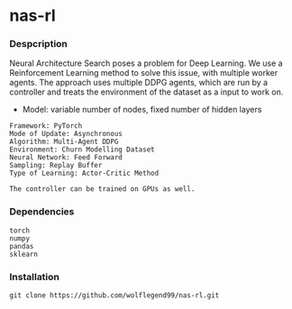 # nas-rl

### Despcription
Neural Architecture Search poses a problem for Deep Learning. We use a Reinforcement Learning method to solve this issue, with multiple worker agents. The approach uses multiple DDPG agents, which are run by a controller and treats the environment of the dataset as a input to work on. 

- Model: variable number of nodes, fixed number of hidden layers

```
Framework: PyTorch
Mode of Update: Asynchronous
Algorithm: Multi-Agent DDPG
Environment: Churn Modelling Dataset
Neural Network: Feed Forward
Sampling: Replay Buffer
Type of Learning: Actor-Critic Method

The controller can be trained on GPUs as well.
```

### Dependencies
```
torch
numpy
pandas
sklearn
```

### Installation
```
git clone https://github.com/wolflegend99/nas-rl.git
```
